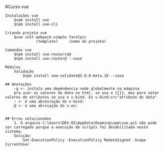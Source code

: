 <!--  -->#Curso vue

    Instalações vue
        $npm install vue
        $npm install vue-cli

    Criando projeto vue
        $vue init webpack-simple farolpic
                  (template)     (nome do projeto)

    Comandos vue
        $npm install vue-resource@
        $npm install vue-router@ --save
    
    Módulos
        Validação
            $npm install vee-validate@2.0.0-beta.18 --save
        
    ## Anotações 
        -g <- instala uma depêndencia node globalmente na máquina
        pra usar os valores do data no html, se usa o {{}}, mas para setar valores de atributos se usa o v-bind. Ex v-bind:src"atributo do data"
        : <- é uma abreviação do v-bind:
        @ <- é uma abrviação do v-on:


    ## Erros solucionados
        1. O arquivo C:\Users\DEV-02\AppData\Roaming\npm\vue.ps1 não pode ser carregado porque a execução de scripts foi desabilitada neste sistema.
        Solução:
            Set-ExecutionPolicy -ExecutionPolicy RemoteSigned -Scope CurrentUser 